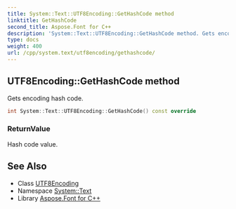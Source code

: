 ```yaml
---
title: System::Text::UTF8Encoding::GetHashCode method
linktitle: GetHashCode
second_title: Aspose.Font for C++
description: 'System::Text::UTF8Encoding::GetHashCode method. Gets encoding hash code in C++.'
type: docs
weight: 400
url: /cpp/system.text/utf8encoding/gethashcode/
---
```

## UTF8Encoding::GetHashCode method


Gets encoding hash code.

```cpp
int System::Text::UTF8Encoding::GetHashCode() const override
```


### ReturnValue

Hash code value.

## See Also

* Class [UTF8Encoding](../)
* Namespace [System::Text](../../)
* Library [Aspose.Font for C++](../../../)
